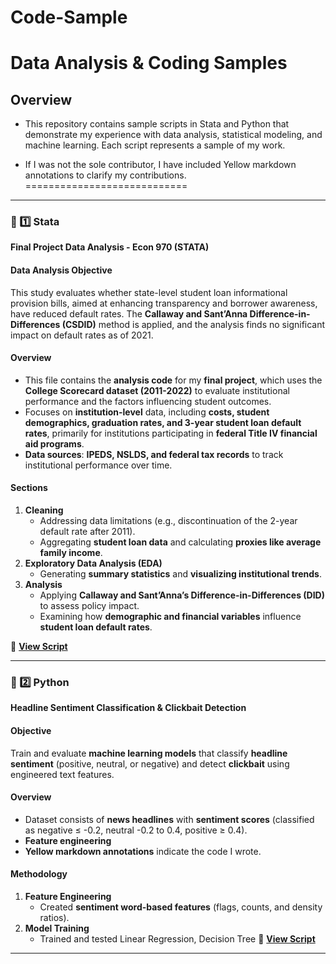 # Code-Sample

# Data Analysis & Coding Samples

## Overview
- This repository contains sample scripts in Stata and Python that demonstrate my experience with data analysis, statistical modeling, and machine learning.
Each script represents a sample of my work.

- If I was not the sole contributor, I have included Yellow markdown annotations to clarify my contributions.
                                                     ============================
---

### 📌 1️⃣ Stata
**Final Project Data Analysis - Econ 970 (STATA)**  

#### **Data Analysis Objective**  
This study evaluates whether state-level student loan informational provision bills, aimed at enhancing transparency and borrower awareness, have reduced default rates. The **Callaway and Sant’Anna Difference-in-Differences (CSDID)** method is applied, and the analysis finds no significant impact on default rates as of 2021.

#### **Overview**
- This file contains the **analysis code** for my **final project**, which uses the **College Scorecard dataset (2011-2022)** to evaluate institutional performance and the factors influencing student outcomes.
- Focuses on **institution-level** data, including **costs, student demographics, graduation rates, and 3-year student loan default rates**, primarily for institutions participating in **federal Title IV financial aid programs**.
- **Data sources**: **IPEDS, NSLDS, and federal tax records** to track institutional performance over time.

#### **Sections**
1. **Cleaning**
   - Addressing data limitations (e.g., discontinuation of the 2-year default rate after 2011).
   - Aggregating **student loan data** and calculating **proxies like average family income**.
2. **Exploratory Data Analysis (EDA)**
   - Generating **summary statistics** and **visualizing institutional trends**.
3. **Analysis**
   - Applying **Callaway and Sant’Anna’s Difference-in-Differences (DID)** to assess policy impact.
   - Examining how **demographic and financial variables** influence **student loan default rates**.

📌 **[View Script](score.do)**

---

### 📌 2️⃣ Python
**Headline Sentiment Classification & Clickbait Detection**  

#### **Objective**  
Train and evaluate **machine learning models** that classify **headline sentiment** (positive, neutral, or negative) and detect **clickbait** using engineered text features.

#### **Overview**
- Dataset consists of **news headlines** with **sentiment scores** (classified as negative ≤ -0.2, neutral -0.2 to 0.4, positive ≥ 0.4).
- **Feature engineering**
- **Yellow markdown annotations** indicate the code I wrote.

#### **Methodology**
1. **Feature Engineering**
   - Created **sentiment word-based features** (flags, counts, and density ratios).
2. **Model Training**
   - Trained and tested Linear Regression, Decision Tree
📌 **[View Script](milestone_5.ipynb)**

---

